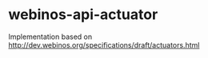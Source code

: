 webinos-api-actuator
====================

Implementation based on http://dev.webinos.org/specifications/draft/actuators.html